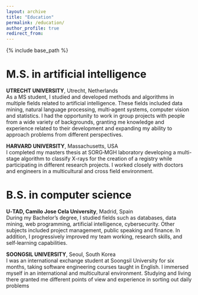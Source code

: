 ```yaml
---
layout: archive
title: "Education"
permalink: /education/
author_profile: true
redirect_from:
---
```


{% include base_path %}

M.S. in artificial intelligence
======

**UTRECHT UNIVERSITY**, Utrecht, Netherlands\
As a MS student, I studied and developed methods and algorithms in multiple fields related to artificial intelligence. These fields included data mining, natural language processing, multi‑agent systems, computer vision and statistics. I had the opportunity to work in group projects with people from a wide variety of backgrounds, granting me knowledge and experience related to their development and expanding my ability to approach problems from different perspectives.

**HARVARD UNIVERSITY**, Massachusetts, USA\
I completed my masters thesis at SORG‑MGH laboratory developing a multi-stage algorithm to classify X-rays for the creation of a registry while participating in different research projects. I worked closely with doctors and engineers in a multicultural and cross field environment.

B.S. in computer science
======
**U‑TAD, Camilo Jose Cela University**,  Madrid, Spain\
During my Bachelor’s degree, I studied fields such as databases, data mining, web programming, artificial intelligence, cybersecurity. Other subjects included project management, public speaking and finance. In addition, I progressively improved my team working, research skills, and self‑learning capabilities.

**SOONGSIL UNIVERSITY**, Seoul, South Korea\
I was an international exchange student at Soongsil University for six months, taking software engineering courses taught in English. I immersed myself in an international and multicultural environment. Studying and living there granted me different points of view and experience in sorting out daily problems